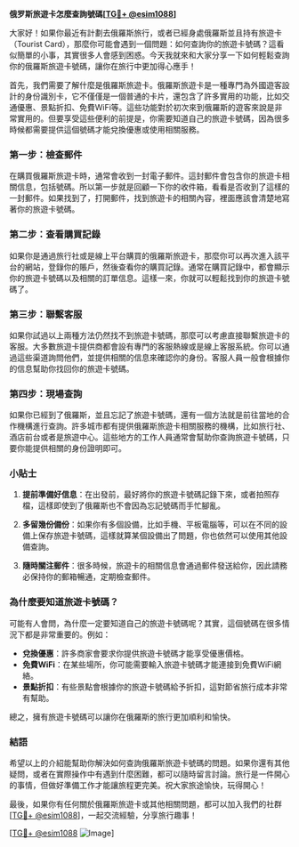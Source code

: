 **俄罗斯旅遊卡怎麼查詢號碼[[TG💪+ @esim1088](https://t.me/s/esim1088)]**

大家好！如果你最近有計劃去俄羅斯旅行，或者已經身處俄羅斯並且持有旅遊卡（Tourist Card），那麼你可能會遇到一個問題：如何查詢你的旅遊卡號碼？這看似簡單的小事，其實很多人會感到困惑。今天我就來和大家分享一下如何輕鬆查詢你的俄羅斯旅遊卡號碼，讓你在旅行中更加得心應手！

首先，我們需要了解什麼是俄羅斯旅遊卡。俄羅斯旅遊卡是一種專門為外國遊客設計的身份識別卡，它不僅僅是一個普通的卡片，還包含了許多實用的功能，比如交通優惠、景點折扣、免費WiFi等。這些功能對於初次來到俄羅斯的遊客來說是非常實用的。但要享受這些便利的前提是，你需要知道自己的旅遊卡號碼，因為很多時候都需要提供這個號碼才能兌換優惠或使用相關服務。

### **第一步：檢查郵件**

在購買俄羅斯旅遊卡時，通常會收到一封電子郵件。這封郵件會包含你的旅遊卡相關信息，包括號碼。所以第一步就是回顧一下你的收件箱，看看是否收到了這樣的一封郵件。如果找到了，打開郵件，找到旅遊卡的相關內容，裡面應該會清楚地寫著你的旅遊卡號碼。

### **第二步：查看購買記錄**

如果你是通過旅行社或是線上平台購買的俄羅斯旅遊卡，那麼你可以再次進入該平台的網站，登錄你的賬戶，然後查看你的購買記錄。通常在購買記錄中，都會顯示你的旅遊卡號碼以及相關的訂單信息。這樣一來，你就可以輕鬆找到你的旅遊卡號碼了。

### **第三步：聯繫客服**

如果你試過以上兩種方法仍然找不到旅遊卡號碼，那麼可以考慮直接聯繫旅遊卡的客服。大多數旅遊卡提供商都會設有專門的客服熱線或是線上客服系統。你可以通過這些渠道詢問他們，並提供相關的信息來確認你的身份。客服人員一般會根據你的信息幫助你找回你的旅遊卡號碼。

### **第四步：現場查詢**

如果你已經到了俄羅斯，並且忘記了旅遊卡號碼，還有一個方法就是前往當地的合作機構進行查詢。許多城市都有提供俄羅斯旅遊卡相關服務的機構，比如旅行社、酒店前台或者是旅遊中心。這些地方的工作人員通常會幫助你查詢旅遊卡號碼，只要你能提供相關的身份證明即可。

### **小貼士**

1. **提前準備好信息**：在出發前，最好將你的旅遊卡號碼記錄下來，或者拍照存檔，這樣即使到了俄羅斯也不會因為忘記號碼而手忙腳亂。
   
2. **多留幾份備份**：如果你有多個設備，比如手機、平板電腦等，可以在不同的設備上保存旅遊卡號碼，這樣就算某個設備出了問題，你也依然可以使用其他設備查詢。

3. **隨時關注郵件**：很多時候，旅遊卡的相關信息會通過郵件發送給你，因此請務必保持你的郵箱暢通，定期檢查郵件。

### **為什麼要知道旅遊卡號碼？**

可能有人會問，為什麼一定要知道自己的旅遊卡號碼呢？其實，這個號碼在很多情況下都是非常重要的。例如：

- **兌換優惠**：許多商家會要求你提供旅遊卡號碼才能享受優惠價格。
- **免費WiFi**：在某些場所，你可能需要輸入旅遊卡號碼才能連接到免費WiFi網絡。
- **景點折扣**：有些景點會根據你的旅遊卡號碼給予折扣，這對節省旅行成本非常有幫助。

總之，擁有旅遊卡號碼可以讓你在俄羅斯的旅行更加順利和愉快。

### **結語**

希望以上的介紹能幫助你解決如何查詢俄羅斯旅遊卡號碼的問題。如果你還有其他疑問，或者在實際操作中有遇到什麼困難，都可以隨時留言討論。旅行是一件開心的事情，但做好準備工作才能讓旅程更完美。祝大家旅途愉快，玩得開心！

最後，如果你有任何關於俄羅斯旅遊卡或其他相關問題，都可以加入我們的社群[[TG💪+ @esim1088](https://t.me/s/esim1088)]，一起交流經驗，分享旅行趣事！

[[TG💪+ @esim1088](https://t.me/s/esim1088) ![Image](https://i.postimg.cc/4NQfJmqS/Snipaste-2025-05-13-00-14-12.png)]